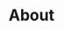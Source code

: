 ---
title: "About"

intro: >
  Hi! I'm Felipe Cordero, a **structural engineer** and **software developer** with **14+ years** in AEC. I combine my engineering background with modern tech to solve complex problems in construction and automation.

study: >
  Currently in Montréal, I'm specializing in **AI and Machine Learning** at Collège LaSalle, working with **Python**, **PyTorch**, and **predictive modeling** to build intelligent systems.

passion_title: "What I'm passionate about"
passion_text: >
  I'm passionate about applying AI to real-world engineering problems. At <a href="https://fireraven.ai" target="_blank" rel="noopener noreferrer"><strong>Fireraven</strong></a>, I'm helping develop their Low-code Security and Compliance SaaS platform for **LLM Assistants and Agents**.

  Previously at <a href="https://obralink.com" target="_blank" rel="noopener noreferrer"><strong>ObraLink</strong></a>, I led the development of **autonomous structural analysis tools** and **ML models** for concrete estimation.

mix: >
  With experience in both **structural engineering** and **software development**, I bring a unique perspective to technical challenges. I've led teams in building everything from physical structures to scalable software systems, always focusing on practical, efficient solutions.

personal: >
  Outside work, I enjoy **tennis**, **cooking**, **drums**, **swimming**, and **photography**. I also volunteer at LaSalle College, helping new students settle in.

quickfacts:
  - icon: briefcase
    title: "Current Role"
    value: 'AI Intern at <a href="https://fireraven.ai" target="_blank" rel="noopener noreferrer"><strong>Fireraven</strong></a>'
  - icon: graduation-cap
    title: "Education"
    value: "**AI and Machine Learning** at Collège LaSalle Montréal"
  - icon: language
    title: "Languages"
    value: "**French**, **English**, **Spanish**"
  - icon: heart
    title: "Interests"
    value: "Playing **tennis**, **Cooking**, **Drumming**, **Photography**, **Swimming**"

---